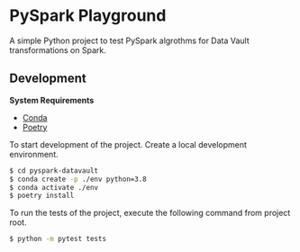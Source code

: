 # PySpark Playground

A simple Python project to test PySpark algrothms for Data Vault transformations on Spark.

## Development

**System Requirements**

- [Conda](https://docs.conda.io/en/latest/miniconda.html)
- [Poetry](https://python-poetry.org/)

To start development of the project. Create a local development environment.

```bash
$ cd pyspark-datavault
$ conda create -p ./env python=3.8
$ conda activate ./env
$ poetry install
```

To run the tests of the project, execute the following command from project root.

```bash
$ python -m pytest tests
```
